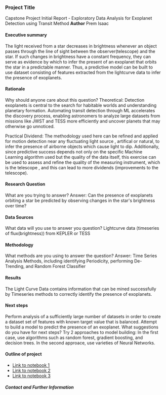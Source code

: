 ### Project Title
Capstone Project Initial Report - Exploratory Data Analysis for Exoplanet Detection using Transit Method
**Author**
Prem Isaac
#### Executive summary
The light received from a star decreases in brightness whenever an object passes through the line of sight between the observer(telescope) and the star. If such changes in brightness have a constant frequency, they can serve as evidence by which to infer the present of an exoplanet that orbits the star in a predictable manner. Thus, a predictive model can be built to use dataset consisting of  features extracted from the lightcurve data to infer the presence of exoplanets.

#### Rationale
Why should anyone care about this question?
Theoretical:  Detection exoplanets is central to the search for habitable worlds and understanding planetary formation. Automating transit detection through ML accelerates the discovery process, enabling astronomers to analyze large datasets from missions like JWST and TESS more efficiently and uncover planets that may otherwise go unnoticed.

Practical Dividend: The methodology used here can be refined and applied for motion detection near any fluctuating light source , artifical or natural, to infer the presence of airborne objects which cause light to dip. Additionally, since predictive success depends not only on the specific Machine Learning algorithm used but the quality of the data itself, this exercise can be used to assess and refine the quality of the measuring instrument, which is the telescope , and this can lead to more dividends (improvements to the telescope).

#### Research Question
What are you trying to answer?
Answer: Can the presence of exoplanets orbiting a star be predicted by observing changes in the star's brightness over time?
#### Data Sources
What data will you use to answer you question?
Lightcurve data (timeseries of flux(brightness)) from KEPLER or TESS
#### Methodology
What methods are you using to answer the question?
Answer: Time Series Analysis Methods, including identifying Periodicity, performing De-Trending, and Random Forest Classifier
#### Results
The Light Curve Data contains information that can be mined successfully by Timeseries methods to correctly identify the presence of exoplanets. 

#### Next steps
Perform analysis of a sufficiently large number of datasets in order to create a dataset set of features with known target value that is balanced.
Attempt to build a model to predict the presence of an exoplanet.
What suggestions do you have for next steps?
Try 2 approaches to model building: In the first case, use algorithms such as random forest, gradient boosting, and decision trees. In the second approace, use varieties of Neural Networks.
#### Outline of project

- [Link to notebook 1](https://github.com/lematya/bkly_aiml_capstone_initial_report/blob/main/pisaac_capstone_initialreport.ipynb)
- [Link to notebook 2]()
- [Link to notebook 3]()


##### Contact and Further Information
